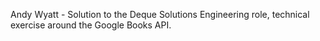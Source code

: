 Andy Wyatt - Solution to the Deque Solutions Engineering role, technical exercise around the Google Books API.
